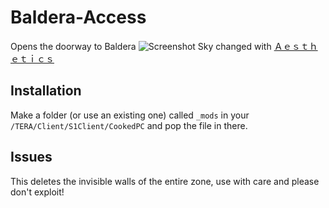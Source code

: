 # Baldera-Access
Opens the doorway to Baldera
![Screenshot](https://i.imgur.com/t55rsjE.jpg)
Sky changed with [Ａｅｓｔｈｅｔｉｃｓ](https://github.com/hugedong69/aesthetics)
## Installation
Make a folder (or use an existing one) called `_mods` in your `/TERA/Client/S1Client/CookedPC` and pop the file in there.

## Issues
This deletes the invisible walls of the entire zone, use with care and please don't exploit!
